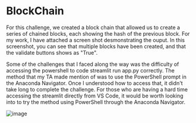 # BlockChain

For this challenge, we created a block chain that allowed us to create a series of chained blocks, each showing the hash of the previous block.  For my work, I have attached a screen shot desmonstrating the ouput.  In this screenshot, you can see that multiple blocks have been created, and that the validate buttons shows as "True".

Some of the challenges that I faced along the way was the difficulty of accessing the powershell to code streamlit run app.py correctly.  The method that my TA made mention of was to use the PowerShell prompt in the Anaconda Navigator.  Once I understood how to access that, it didn't take long to complete the challenge.  For those who are having a hard time accessing the streamlit directly from VS Code, it would be worth looking into to try the method using PowerShell through the Anaconda Navigator.

![image](https://user-images.githubusercontent.com/90321433/150718499-3f74706a-d5cb-407b-90d7-4e24b821fc8e.png)
